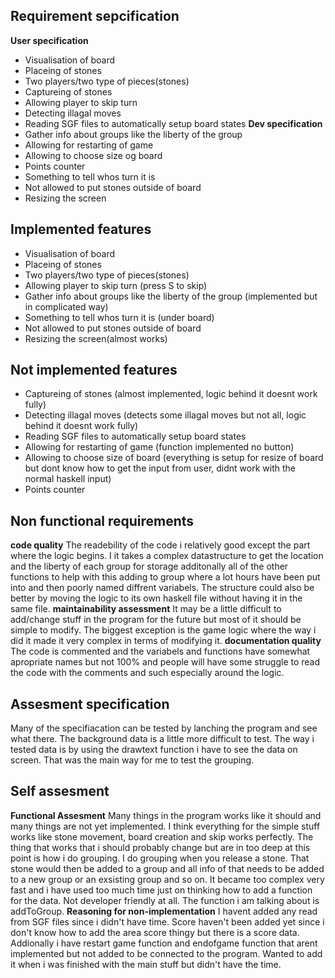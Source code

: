 ## Requirement sepcification
**User specification**
* Visualisation of board
* Placeing of stones
* Two players/two type of pieces(stones)
* Captureing of stones
* Allowing player to skip turn
* Detecting illagal moves
* Reading SGF files to automatically setup board states
**Dev specification**
* Gather info about groups like the liberty of the group
* Allowing for restarting of game
* Allowing to choose size og board
* Points counter
* Something to tell whos turn it is
* Not allowed to put stones outside of board
* Resizing the screen

## Implemented features
* Visualisation of board
* Placeing of stones
* Two players/two type of pieces(stones)
* Allowing player to skip turn (press S to skip)
* Gather info about groups like the liberty of the group (implemented but in complicated way)
* Something to tell whos turn it is (under board)
* Not allowed to put stones outside of board
* Resizing the screen(almost works)
## Not implemented features
* Captureing of stones (almost implemented, logic behind it doesnt work fully)
* Detecting illagal moves (detects some illagal moves but not all, logic behind it doesnt work fully)
* Reading SGF files to automatically setup board states
* Allowing for restarting of game (function implemented no button)
* Allowing to choose size of board (everything is setup for resize of board but dont know how to get the input from user, didnt work with the normal haskell input)
* Points counter 

## Non functional requirements
**code quality**
The readebility of the code i relatively good except the part where the logic begins. I it takes a complex datastructure to get the location and the liberty of each group for storage additonally all of the other functions to help with this adding to group where a lot hours have been put into and then poorly named diffrent variabels. The structure could also be better by moving the logic to its own haskell file without having it in the same file. 
**maintainability assessment**
It may be a little difficult to add/change stuff in the program for the future but most of it should be simple to modify. The biggest exception is the game logic where the way i did it made it very complex in terms of modifying it.
**documentation quality**
The code is commented and the variabels and functions have somewhat apropriate names but not 100% and people will have some struggle to read the code with the comments and such especially around the logic.
## Assesment specification 
Many of the specifiacation can be tested by lanching the program and see what there. The background data is a little more difficult to test. The way i tested data is by using the drawtext function i have to see the data on screen. That was the main way for me to test the grouping.
## Self assesment 
**Functional Assesment**
Many things in the program works like it should and many things are not yet implemented. I think everything for the simple stuff works like stone movement, board creation and skip works perfectly. The thing that works that i should probably change but are in too deep at this point is how i do grouping. I do grouping when you release a stone. That stone would then be added to a group and all info of that needs to be added to a new group or an exsisting group and so on. It became too complex very fast and i have used too much time just on thinking how to add a function for the data. Not developer friendly at all. The function i am talking about is addToGroup. 
**Reasoning for non-implementation**
I havent added any read from SGF files since i didn't have time. Score haven't been added yet since i don't know how to add the area score thingy but there is a score data. Addionally i have restart game function and endofgame function that arent implemented but not added to be connected to the program. Wanted to add it when i was finished with the main stuff but didn't have the time.
